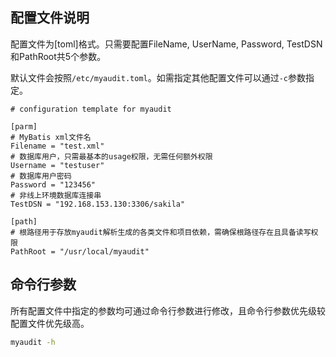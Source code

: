 ## 配置文件说明

配置文件为[toml]格式。只需要配置FileName, UserName, Password, TestDSN和PathRoot共5个参数。


默认文件会按照`/etc/myaudit.toml`。如需指定其他配置文件可以通过`-c`参数指定。

```text
# configuration template for myaudit

[parm]
# MyBatis xml文件名
Filename = "test.xml"
# 数据库用户，只需最基本的usage权限，无需任何额外权限
Username = "testuser"
# 数据库用户密码
Password = "123456"
# 非线上环境数据库连接串
TestDSN = "192.168.153.130:3306/sakila"

[path]
# 根路径用于存放myaudit解析生成的各类文件和项目依赖，需确保根路径存在且具备读写权限
PathRoot = "/usr/local/myaudit"

```

## 命令行参数

所有配置文件中指定的参数均可通过命令行参数进行修改，且命令行参数优先级较配置文件优先级高。

```bash
myaudit -h
```

